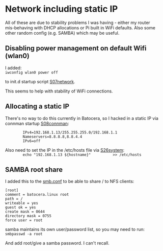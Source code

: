 # Network including static IP

All of these are due to stability problems I was having - either my router mis-behaving with DHCP allocations or Pi built in WiFi defaults.  Also some other random config (e.g. SAMBA) which may be useful.

## Disabling power management on default Wifi (wlan0)

I added:  
`iwconfig wlan0 power off`  

to init.d startup script [S07network](https://github.com/DaveBullet1050/BatoceraHelpers/blob/main/etc/init.d/S07network).  

This seems to help with stability of WiFi connections.  

## Allocating a static IP
There's no way to do this currently in Batocera, so I hacked in a static IP via connman startup [S08connman](https://github.com/DaveBullet1050/BatoceraHelpers/blob/main/etc/init.d/S08connman):  
```
		IPv4=192.168.1.13/255.255.255.0/192.168.1.1
		Nameservers=8.8.8.8,8.8.4.4
		IPv6=off
```  

Also need to set the IP in the /etc/hosts file via [S26system](https://github.com/DaveBullet1050/BatoceraHelpers/blob/main/etc/init.d/S26system):  
`        echo "192.168.1.13	${hostname}"          >> /etc/hosts`  

## SAMBA root share
I added this to the [smb.conf](https://github.com/DaveBullet1050/BatoceraHelpers/blob/main/etc/samba/smb.conf) to be able to share / to NFS clients:  
```
[root]
comment = batocera.linux root
path = /
writeable = yes
guest ok = yes
create mask = 0644
directory mask = 0755
force user = root
```

samba maintains its own user/password list, so you may need to run:  
`smbpasswd -a root`  

And add root/give a samba password. I can't recall.
